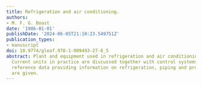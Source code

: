 ```yaml
---
title: Refrigeration and air conditioning.
authors:
- M. F. G. Boast
date: '1986-01-01'
publishDate: '2024-06-05T21:10:23.549751Z'
publication_types:
- manuscript
doi: 10.9774/gleaf.978-1-909493-27-8_5
abstract: Plant and equipment used in refrigeration and air conditioning are reviewed.
  Current units in practice are discussed together with control systems. Tables of
  reference data providing information on refrigeration, piping and product storage
  are given.
---
```


